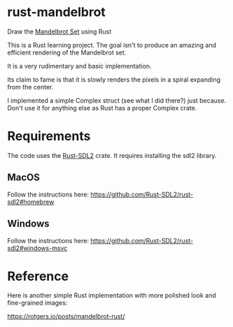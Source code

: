 # rust-mandelbrot
Draw the [Mandelbrot Set](https://en.wikipedia.org/wiki/Mandelbrot_set) using Rust

This is a Rust learning project. The goal isn't to produce an amazing and efficient rendering of the Mandelbrot set.

It is a very rudimentary and basic implementation.

Its claim to fame is that it is slowly renders the pixels in a spiral expanding from the center.

I implemented a simple Complex struct (see what I did there?) just because. Don't use it for anything else as Rust has
a proper Complex crate.

# Requirements

The code uses the [Rust-SDL2](https://github.com/Rust-SDL2/rust-sdl2) crate. 
It requires installing the sdl2 library. 

## MacOS

Follow the instructions here:
https://github.com/Rust-SDL2/rust-sdl2#homebrew

## Windows

Follow the instructions here:
https://github.com/Rust-SDL2/rust-sdl2#windows-msvc
 

# Reference

Here is another simple Rust implementation with more polished look and fine-grained images:

https://rotgers.io/posts/mandelbrot-rust/


